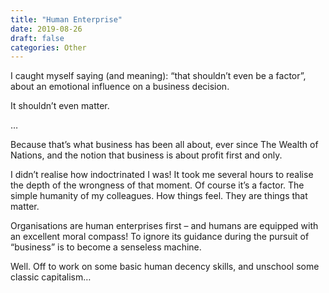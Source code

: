 ```yaml
---
title: "Human Enterprise"
date: 2019-08-26
draft: false
categories: Other
---
```


I caught myself saying (and meaning): “that shouldn’t even be a factor”, about an emotional influence on a business decision.

It shouldn’t even matter.

…

Because that’s what business has been all about, ever since The Wealth of Nations, and the notion that business is about profit first and only.

I didn’t realise how indoctrinated I was! It took me several hours to realise the depth of the wrongness of that moment. Of course it’s a factor. The simple humanity of my colleagues. How things feel. They are things that matter.

Organisations are human enterprises first – and humans are equipped with an excellent moral compass! To ignore its guidance during the pursuit of “business” is to become a senseless machine.

Well. Off to work on some basic human decency skills, and unschool some classic capitalism…

